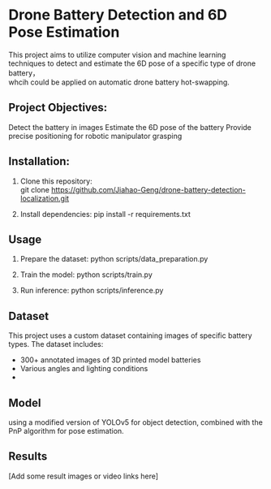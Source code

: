 
# Drone Battery Detection and 6D Pose Estimation
This project aims to utilize computer vision and machine learning techniques to detect and estimate the 6D pose of a specific type of drone battery，  
whcih could be applied on automatic drone battery hot-swapping. 

## Project Objectives:
Detect the battery in images
Estimate the 6D pose of the battery
Provide precise positioning for robotic manipulator grasping

## Installation:

1. Clone this repository:  
git clone https://github.com/Jiahao-Geng/drone-battery-detection-localization.git

2. Install dependencies:
pip install -r requirements.txt

## Usage

1. Prepare the dataset:
python scripts/data_preparation.py

2. Train the model:
python scripts/train.py

3. Run inference:
python scripts/inference.py

## Dataset

This project uses a custom dataset containing images of specific battery types. The dataset includes:
- 300+ annotated images of 3D printed model batteries
- Various angles and lighting conditions
- 

## Model

using a modified version of YOLOv5 for object detection, combined with the PnP algorithm for pose estimation.

## Results

[Add some result images or video links here]
